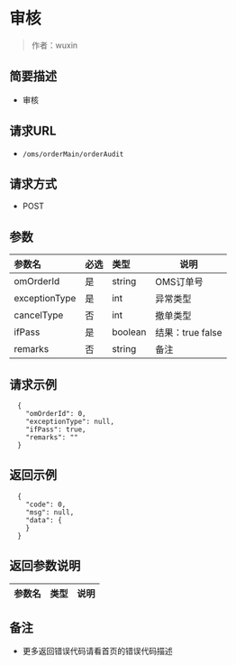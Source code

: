 # 审核

> 作者：wuxin

## 简要描述

- 审核

## 请求URL
- `/oms/orderMain/orderAudit`
  
## 请求方式
- POST 

## 参数

|参数名|必选|类型|说明|
|:----    |:---|:----- |-----   |
|omOrderId |是  |string |OMS订单号   |
|exceptionType|是 |int| 异常类型 |
|cancelType|否|int | 撤单类型|
|ifPass |是 |boolean |结果：true false  |
|remarks |否  |string |备注  |

## 请求示例 

``` 
  {
    "omOrderId": 0,
	"exceptionType": null,
    "ifPass": true,
	"remarks": ""
  }
```


## 返回示例 

``` 
  {
    "code": 0,
	"msg": null,
    "data": {
    }
  }
```

## 返回参数说明 

|参数名|类型|说明|
|:-----  |:-----|-----                           |

## 备注 

- 更多返回错误代码请看首页的错误代码描述